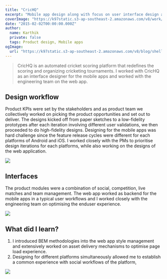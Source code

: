```yaml
---
title: "CricHQ"
excerpt: "Mobile app design along with focus on user interface design and development for web application"
coverImage: "https://k97static.s3-ap-southeast-2.amazonaws.com/v8/work/cover/crichq.png"
date: "2015-02-02T00:00:00.000Z"
author:
  name: Karthik
  private: false
  tags: Product design, Mobile apps
ogImage:
  url: "https://k97static.s3-ap-southeast-2.amazonaws.com/v8/blog/shell-grunt/cover.png"
---
```


> CricHQ is an automated cricket scoring platform that redefines the scoring and organizing cricketing tournaments. I worked with CricHQ as an interface designer for the mobile apps and worked with the engineering team on the web app.

## Design workflow

Product KPIs were set by the stakeholders and as product team we collectively worked on picking the product opportunities and set out to deliver. The designs kicked off from paper sketches to a low-fidelity prototypes after each iteration involving different user validations, we then proceeded to do high-fidelity designs. Designing for the mobile apps was hard challenge since the feature release cycles were different for each platforms of Android and iOS. I worked closely with the PMs to prioritise design iterations for each platforms, while also working on the designs of the web application.

![](https://k97static.s3-ap-southeast-2.amazonaws.com/v8/work/crichq/mobile.png)

## Interfaces

The product modules were a combination of social, competition, live matches and team management. The web app worked as backend for the mobile apps in a typical user workflows and I worked closely with the engineering team on optimising the enduser experience.

![](https://k97static.s3-ap-southeast-2.amazonaws.com/v8/work/crichq/chq-app1.png)

## What did I learn?

1. I introduced BEM methodologies into the web app style management and extensively worked on asset delivery mechanisms to optimise page load experience.
2. Designing for different platforms simultaneously allowed me to establish a common experience with social workflows of the platform,

![](https://k97static.s3-ap-southeast-2.amazonaws.com/v8/work/crichq/chq-prototypes.png)
